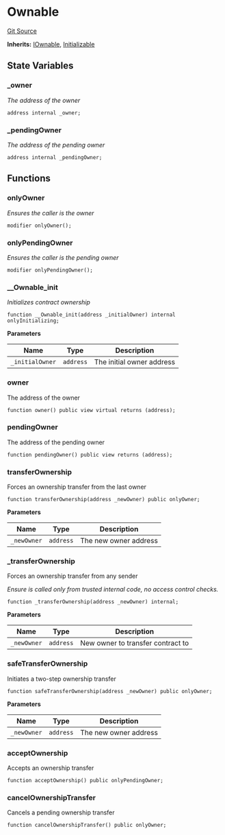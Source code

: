 # Ownable
[Git Source](https://github.com/daokitchen/nouns-stream/blob/c3b52a7ea0bf77a05c09aab9730867448a5dfdc7/src/utils/Ownable.sol)

**Inherits:**
[IOwnable](/src/utils/interfaces/IOwnable.sol/contract.IOwnable.md), [Initializable](/src/utils/Initializable.sol/contract.Initializable.md)


## State Variables
### _owner
*The address of the owner*


```solidity
address internal _owner;
```


### _pendingOwner
*The address of the pending owner*


```solidity
address internal _pendingOwner;
```


## Functions
### onlyOwner

*Ensures the caller is the owner*


```solidity
modifier onlyOwner();
```

### onlyPendingOwner

*Ensures the caller is the pending owner*


```solidity
modifier onlyPendingOwner();
```

### __Ownable_init

*Initializes contract ownership*


```solidity
function __Ownable_init(address _initialOwner) internal onlyInitializing;
```
**Parameters**

|Name|Type|Description|
|----|----|-----------|
|`_initialOwner`|`address`|The initial owner address|


### owner

The address of the owner


```solidity
function owner() public view virtual returns (address);
```

### pendingOwner

The address of the pending owner


```solidity
function pendingOwner() public view returns (address);
```

### transferOwnership

Forces an ownership transfer from the last owner


```solidity
function transferOwnership(address _newOwner) public onlyOwner;
```
**Parameters**

|Name|Type|Description|
|----|----|-----------|
|`_newOwner`|`address`|The new owner address|


### _transferOwnership

Forces an ownership transfer from any sender

*Ensure is called only from trusted internal code, no access control checks.*


```solidity
function _transferOwnership(address _newOwner) internal;
```
**Parameters**

|Name|Type|Description|
|----|----|-----------|
|`_newOwner`|`address`|New owner to transfer contract to|


### safeTransferOwnership

Initiates a two-step ownership transfer


```solidity
function safeTransferOwnership(address _newOwner) public onlyOwner;
```
**Parameters**

|Name|Type|Description|
|----|----|-----------|
|`_newOwner`|`address`|The new owner address|


### acceptOwnership

Accepts an ownership transfer


```solidity
function acceptOwnership() public onlyPendingOwner;
```

### cancelOwnershipTransfer

Cancels a pending ownership transfer


```solidity
function cancelOwnershipTransfer() public onlyOwner;
```

